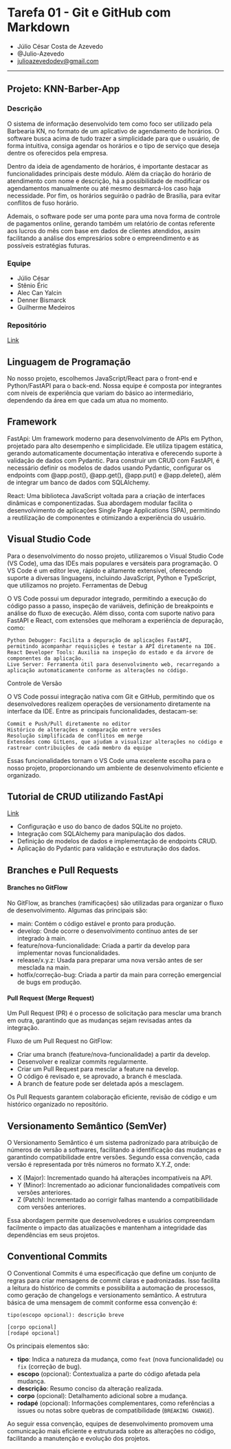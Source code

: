 # Tarefa 01 - Git e GitHub com Markdown

* Júlio César Costa de Azevedo
* @Julio-Azevedo
* julioazevedodev@gmail.com

--- 

## Projeto: KNN-Barber-App

### Descrição

O sistema de informação desenvolvido tem como foco ser utilizado pela Barbearia KN, no formato de um aplicativo de agendamento de horários. O software busca acima de tudo trazer a simplicidade para que o usuário, de forma intuitiva, consiga agendar os horários e o tipo de serviço que deseja dentre os oferecidos pela empresa.

Dentro da ideia de agendamento de horários, é importante destacar as funcionalidades principais deste módulo. Além da criação do horário de atendimento com nome e descrição, há a possibilidade de modificar os agendamentos manualmente ou até mesmo desmarcá-los caso haja necessidade. Por fim, os horários seguirão o padrão de Brasília, para evitar conflitos de fuso horário.

Ademais, o software pode ser uma ponte para uma nova forma de controle de pagamentos online, gerando também um relatório de contas referente aos lucros do mês com base em dados de clientes atendidos, assim facilitando a análise dos empresários sobre o empreendimento e as possíveis estratégias futuras.

### Equipe

- Júlio César
- Stênio Éric 
- Alec Can Yalcin
- Denner Bismarck
- Guilherme Medeiros

### Repositório

[Link](https://github.com/AlecYalcin/KNN-Barber-App)


## Linguagem de Programação

 No nosso projeto, escolhemos JavaScript/React para o front-end e Python/FastAPI para o back-end. Nossa equipe é composta por integrantes com níveis de experiência que variam do básico ao intermediário, dependendo da área em que cada um atua no momento.

## Framework

FastApi: Um framework moderno para desenvolvimento de APIs em Python, projetado para alto desempenho e simplicidade. Ele utiliza tipagem estática, gerando automaticamente documentação interativa e oferecendo suporte à validação de dados com Pydantic. Para construir um CRUD com FastAPI, é necessário definir os modelos de dados usando Pydantic, configurar os endpoints com @app.post(), @app.get(), @app.put() e @app.delete(), além de integrar um banco de dados com SQLAlchemy.

React: Uma biblioteca JavaScript voltada para a criação de interfaces dinâmicas e componentizadas. Sua abordagem modular facilita o desenvolvimento de aplicações Single Page Applications (SPA), permitindo a reutilização de componentes e otimizando a experiência do usuário.

## Visual Studio Code

Para o desenvolvimento do nosso projeto, utilizaremos o Visual Studio Code (VS Code), uma das IDEs mais populares e versáteis para programação. O VS Code é um editor leve, rápido e altamente extensível, oferecendo suporte a diversas linguagens, incluindo JavaScript, Python e TypeScript, que utilizamos no projeto.
Ferramentas de Debug

O VS Code possui um depurador integrado, permitindo a execução do código passo a passo, inspeção de variáveis, definição de breakpoints e análise do fluxo de execução. Além disso, conta com suporte nativo para FastAPI e React, com extensões que melhoram a experiência de depuração, como:

    Python Debugger: Facilita a depuração de aplicações FastAPI, permitindo acompanhar requisições e testar a API diretamente na IDE.
    React Developer Tools: Auxilia na inspeção do estado e da árvore de componentes da aplicação.
    Live Server: Ferramenta útil para desenvolvimento web, recarregando a aplicação automaticamente conforme as alterações no código.

Controle de Versão

O VS Code possui integração nativa com Git e GitHub, permitindo que os desenvolvedores realizem operações de versionamento diretamente na interface da IDE. Entre as principais funcionalidades, destacam-se:

    Commit e Push/Pull diretamente no editor
    Histórico de alterações e comparação entre versões
    Resolução simplificada de conflitos em merge
    Extensões como GitLens, que ajudam a visualizar alterações no código e rastrear contribuições de cada membro da equipe

Essas funcionalidades tornam o VS Code uma excelente escolha para o nosso projeto, proporcionando um ambiente de desenvolvimento eficiente e organizado.

## Tutorial de CRUD utilizando FastApi
[Link](https://fastapi.tiangolo.com/tutorial/sql-databases)

- Configuração e uso do banco de dados SQLite no projeto.
- Integração com SQLAlchemy para manipulação dos dados.
- Definição de modelos de dados e implementação de endpoints CRUD.
- Aplicação do Pydantic para validação e estruturação dos dados.

## Branches e Pull Requests

#### Branches no GitFlow

No GitFlow, as branches (ramificações) são utilizadas para organizar o fluxo de desenvolvimento. Algumas das principais são:

- main: Contém o código estável e pronto para produção.
- develop: Onde ocorre o desenvolvimento contínuo antes de ser integrado à main.
- feature/nova-funcionalidade: Criada a partir da develop para implementar novas funcionalidades.
- release/x.y.z: Usada para preparar uma nova versão antes de ser mesclada na main.
- hotfix/correção-bug: Criada a partir da main para correção emergencial de bugs em produção.

#### Pull Request (Merge Request)

Um Pull Request (PR) é o processo de solicitação para mesclar uma branch em outra, garantindo que as mudanças sejam revisadas antes da integração.

Fluxo de um Pull Request no GitFlow:

- Criar uma branch (feature/nova-funcionalidade) a partir da develop.
- Desenvolver e realizar commits regularmente.
- Criar um Pull Request para mesclar a feature na develop.
- O código é revisado e, se aprovado, a branch é mesclada.
- A branch de feature pode ser deletada após a mesclagem.

Os Pull Requests garantem colaboração eficiente, revisão de código e um histórico organizado no repositório.

## Versionamento Semântico (SemVer)

O Versionamento Semântico é um sistema padronizado para atribuição de números de versão a softwares, facilitando a identificação das mudanças e garantindo compatibilidade entre versões. Segundo essa convenção, cada versão é representada por três números no formato X.Y.Z, onde:

- X (Major): Incrementado quando há alterações incompatíveis na API.
- Y (Minor): Incrementado ao adicionar funcionalidades compatíveis com versões anteriores.
- Z (Patch): Incrementado ao corrigir falhas mantendo a compatibilidade com versões anteriores.

Essa abordagem permite que desenvolvedores e usuários compreendam facilmente o impacto das atualizações e mantenham a integridade das dependências em seus projetos.

## Conventional Commits

O Conventional Commits é uma especificação que define um conjunto de regras para criar mensagens de commit claras e padronizadas. Isso facilita a leitura do histórico de commits e possibilita a automação de processos, como geração de changelogs e versionamento semântico. A estrutura básica de uma mensagem de commit conforme essa convenção é:

```
tipo(escopo opcional): descrição breve

[corpo opcional]
[rodapé opcional]
```

Os principais elementos são:

- **tipo**: Indica a natureza da mudança, como `feat` (nova funcionalidade) ou `fix` (correção de bug).
- **escopo** (opcional): Contextualiza a parte do código afetada pela mudança.
- **descrição**: Resumo conciso da alteração realizada.
- **corpo** (opcional): Detalhamento adicional sobre a mudança.
- **rodapé** (opcional): Informações complementares, como referências a issues ou notas sobre quebras de compatibilidade (`BREAKING CHANGE`).

Ao seguir essa convenção, equipes de desenvolvimento promovem uma comunicação mais eficiente e estruturada sobre as alterações no código, facilitando a manutenção e evolução dos projetos.
